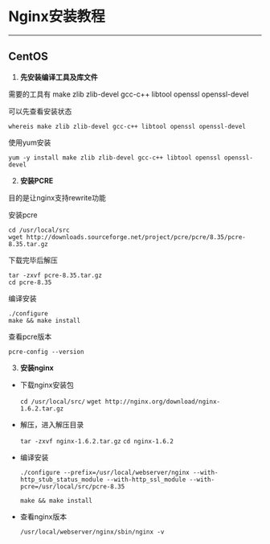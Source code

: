 # Nginx安装教程

***

## CentOS

1. **先安装编译工具及库文件**

需要的工具有 make zlib zlib-devel gcc-c++ libtool openssl openssl-devel

可以先查看安装状态

    whereis make zlib zlib-devel gcc-c++ libtool openssl openssl-devel

使用yum安装

    yum -y install make zlib zlib-devel gcc-c++ libtool openssl openssl-devel

2. **安装PCRE**

目的是让nginx支持rewrite功能

安装pcre

    cd /usr/local/src
    wget http://downloads.sourceforge.net/project/pcre/pcre/8.35/pcre-8.35.tar.gz

下载完毕后解压

    tar -zxvf pcre-8.35.tar.gz
    cd pcre-8.35

编译安装

    ./configure
    make && make install

查看pcre版本

    pcre-config --version

3. **安装nginx**

- 下载nginx安装包

    `cd /usr/local/src/`
    `wget http://nginx.org/download/nginx-1.6.2.tar.gz`

- 解压，进入解压目录

   `tar -zxvf nginx-1.6.2.tar.gz`
    `cd nginx-1.6.2`

- 编译安装

    `./configure --prefix=/usr/local/webserver/nginx --with-http_stub_status_module --with-http_ssl_module --with-pcre=/usr/local/src/pcre-8.35`

   `make && make install`

- 查看nginx版本

    `/usr/local/webserver/nginx/sbin/nginx -v`


















